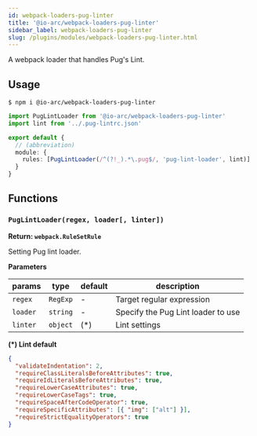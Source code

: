 ```yaml
---
id: webpack-loaders-pug-linter
title: '@io-arc/webpack-loaders-pug-linter'
sidebar_label: webpack-loaders-pug-linter
slug: /plugins/modules/webpack-loaders-pug-linter.html
---
```


A webpack loader that handles Pug's Lint.

## Usage

```shell
$ npm i @io-arc/webpack-loaders-pug-linter
```

```typescript title="index.ts"
import PugLintLoader from '@io-arc/webpack-loaders-pug-linter'
import lint from '../.pug-lintrc.json'

export default {
  // (abbreviation)
  module: {
    rules: [PugLintLoader(/^(?!_).*\.pug$/, 'pug-lint-loader', lint)]
  }
}
```

## Functions

### `PugLintLoader(regex, loader[, linter])`

**Return: `webpack.RuleSetRule`**

Setting Pug lint loader.

**Parameters**

| params   | type     | default | description                        |
| -------- | -------- | ------- | ---------------------------------- |
| `regex`  | `RegExp` | \-      | Target regular expression          |
| `loader` | `string` | \-      | Specify the Pug Lint loader to use |
| `linter` | `object` | (\*)    | Lint settings                      |

**(\*) Lint default**

```json
{
  "validateIndentation": 2,
  "requireClassLiteralsBeforeAttributes": true,
  "requireIdLiteralsBeforeAttributes": true,
  "requireLowerCaseAttributes": true,
  "requireLowerCaseTags": true,
  "requireSpaceAfterCodeOperator": true,
  "requireSpecificAttributes": [{ "img": ["alt"] }],
  "requireStrictEqualityOperators": true
}
```
